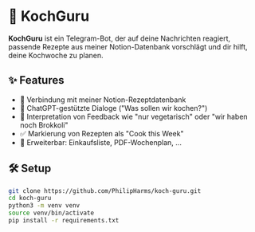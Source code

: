 # 🧠 KochGuru

**KochGuru** ist ein Telegram-Bot, der auf deine Nachrichten reagiert, passende Rezepte aus meiner Notion-Datenbank vorschlägt und dir hilft, deine Kochwoche zu planen.

## ✨ Features

- 🔗 Verbindung mit meiner Notion-Rezeptdatenbank
- 💬 ChatGPT-gestützte Dialoge ("Was sollen wir kochen?")
- 🧠 Interpretation von Feedback wie "nur vegetarisch" oder "wir haben noch Brokkoli"
- ✅ Markierung von Rezepten als "Cook this Week"
- 🛒 Erweiterbar: Einkaufsliste, PDF-Wochenplan, ...

## 🛠 Setup

```bash
git clone https://github.com/PhilipHarms/koch-guru.git
cd koch-guru
python3 -m venv venv
source venv/bin/activate
pip install -r requirements.txt